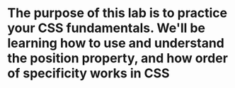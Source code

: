 # The purpose of this lab is to practice your CSS fundamentals. We'll be learning how to use and understand the position property, and how order of specificity works in CSS
